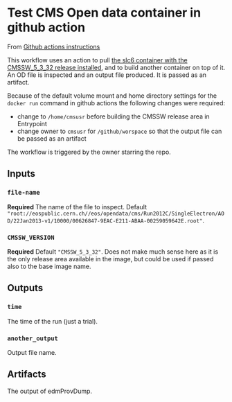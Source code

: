 # Test CMS Open data container in github action

From [Github actions instructions](https://help.github.com/en/actions/building-actions/creating-a-docker-container-action)

This workflow uses an action to pull [the slc6 container with the CMSSW_5_3_32 release installed](https://hub.docker.com/r/cmsopendata/cmssw_5_3_32), and to build another container on top of it. An OD file is inspected and an output file produced. It is passed as an artifact. 

Because of the default volume mount and home directory settings for the `docker run` command in github actions the following changes were required:
 - change to `/home/cmsusr` before building the CMSSW release area in Entrypoint
 - change owner to `cmsusr` for `/github/worspace` so that the output file can be passed as an artifact

The workflow is triggered by the owner starring the repo.

## Inputs

### `file-name`

**Required** The name of the file to inspect. Default `"root://eospublic.cern.ch//eos/opendata/cms/Run2012C/SingleElectron/AOD/22Jan2013-v1/10000/00626847-9EAC-E211-ABAA-00259059642E.root"`.

### `CMSSW_VERSION`

**Required**  Default `"CMSSW_5_3_32"`. Does not make much sense here as it is the only release area available in the image, but could be used if passed also to the base image name.

## Outputs

### `time`

The time of the run (just a trial).

### `another_output`

Output file name. 

## Artifacts

The output of edmProvDump.
